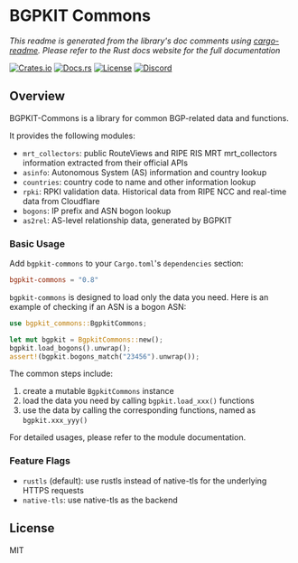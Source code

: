 # BGPKIT Commons

*This readme is generated from the library's doc comments using [cargo-readme](https://github.com/livioribeiro/cargo-readme). Please refer to the Rust docs website for the full documentation*

[![Crates.io](https://img.shields.io/crates/v/bgpkit-commons)](https://crates.io/crates/bgpkit-commons)
[![Docs.rs](https://docs.rs/bgpkit-commons/badge.svg)](https://docs.rs/bgpkit-commons)
[![License](https://img.shields.io/crates/l/bgpkit-commons)](https://raw.githubusercontent.com/bgpkit/bgpkit-commons/main/LICENSE)
[![Discord](https://img.shields.io/discord/919618842613927977?label=Discord&style=plastic)](https://discord.gg/XDaAtZsz6b)

## Overview

BGPKIT-Commons is a library for common BGP-related data and functions.

It provides the following modules:
- `mrt_collectors`: public RouteViews and RIPE RIS MRT mrt_collectors information extracted from their official APIs
- `asinfo`: Autonomous System (AS) information and country lookup
- `countries`: country code to name and other information lookup
- `rpki`: RPKI validation data. Historical data from RIPE NCC and real-time data from Cloudflare
- `bogons`: IP prefix and ASN bogon lookup
- `as2rel`: AS-level relationship data, generated by BGPKIT

### Basic Usage

Add `bgpkit-commons` to your `Cargo.toml`'s `dependencies` section:
```toml
bgpkit-commons = "0.8"
```

`bgpkit-commons` is designed to load only the data you need. Here is an example of checking if an ASN is a bogon ASN:

```rust
use bgpkit_commons::BgpkitCommons;

let mut bgpkit = BgpkitCommons::new();
bgpkit.load_bogons().unwrap();
assert!(bgpkit.bogons_match("23456").unwrap());
```

The common steps include:
1. create a mutable `BgpkitCommons` instance
2. load the data you need by calling `bgpkit.load_xxx()` functions
3. use the data by calling the corresponding functions, named as `bgpkit.xxx_yyy()`

For detailed usages, please refer to the module documentation.

### Feature Flags

- `rustls` (default): use rustls instead of native-tls for the underlying HTTPS requests
- `native-tls`: use native-tls as the backend

## License

MIT

